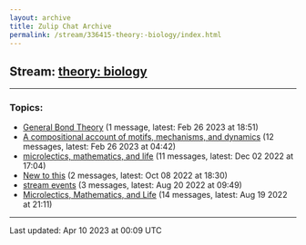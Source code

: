 ```yaml
---
layout: archive
title: Zulip Chat Archive
permalink: /stream/336415-theory:-biology/index.html
---
```


## Stream: [theory: biology](https://mattecapu.github.io/ct-zulip-archive/stream/336415-theory:-biology/index.html)
---

### Topics:

* [General Bond Theory](topic/topic_General.20Bond.20Theory.html) (1 message, latest: Feb 26 2023 at 18:51)
* [A compositional account of motifs, mechanisms, and dynamics](topic/topic_A.20compositional.20account.20of.20motifs.2C.20mechanisms.2C.20and.20dynamics.html) (12 messages, latest: Feb 26 2023 at 04:42)
* [microlectics, mathematics, and life](topic/topic_microlectics.2C.20mathematics.2C.20and.20life.html) (11 messages, latest: Dec 02 2022 at 17:04)
* [New to this](topic/topic_New.20to.20this.html) (2 messages, latest: Oct 08 2022 at 18:30)
* [stream events](topic/topic_stream.20events.html) (3 messages, latest: Aug 20 2022 at 09:49)
* [Microlectics, Mathematics, and Life](topic/topic_Microlectics.2C.20Mathematics.2C.20and.20Life.html) (14 messages, latest: Aug 19 2022 at 21:11)

<hr><p>Last updated: Apr 10 2023 at 00:09 UTC</p>